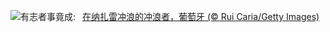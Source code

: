 ![](https://www.bing.com/th?id=OHR.NazareWave_ZH-CN4575182192_UHD.jpg&w=1000)有志者事竟成:&nbsp;&ensp;[在纳扎雷冲浪的冲浪者，葡萄牙 (© Rui Caria/Getty Images)](https://www.bing.com/th?id=OHR.NazareWave_ZH-CN4575182192_UHD.jpg)
<br><br/>
